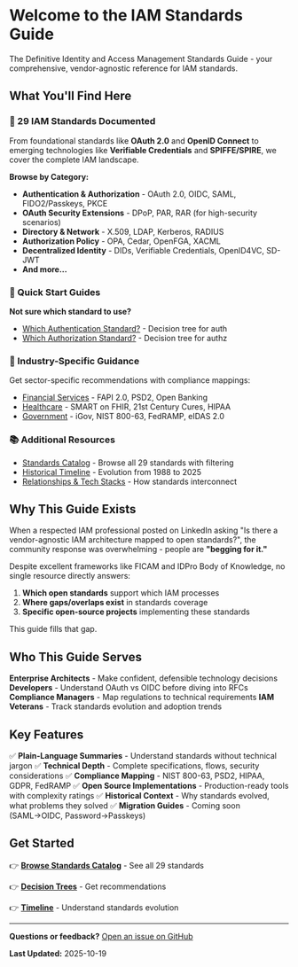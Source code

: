 # Welcome to the IAM Standards Guide

The Definitive Identity and Access Management Standards Guide - your comprehensive, vendor-agnostic reference for IAM standards.

## What You'll Find Here

### 🔐 29 IAM Standards Documented

From foundational standards like **OAuth 2.0** and **OpenID Connect** to emerging technologies like **Verifiable Credentials** and **SPIFFE/SPIRE**, we cover the complete IAM landscape.

**Browse by Category:**
- **Authentication & Authorization** - OAuth 2.0, OIDC, SAML, FIDO2/Passkeys, PKCE
- **OAuth Security Extensions** - DPoP, PAR, RAR (for high-security scenarios)
- **Directory & Network** - X.509, LDAP, Kerberos, RADIUS
- **Authorization Policy** - OPA, Cedar, OpenFGA, XACML
- **Decentralized Identity** - DIDs, Verifiable Credentials, OpenID4VC, SD-JWT
- **And more...**

### 🎯 Quick Start Guides

**Not sure which standard to use?**

- [Which Authentication Standard?](./guides/which-authentication-standard.md) - Decision tree for auth
- [Which Authorization Standard?](./guides/which-authorization-standard.md) - Decision tree for authz

### 🏢 Industry-Specific Guidance

Get sector-specific recommendations with compliance mappings:

- [Financial Services](./industries/financial-services.md) - FAPI 2.0, PSD2, Open Banking
- [Healthcare](./industries/healthcare.md) - SMART on FHIR, 21st Century Cures, HIPAA
- [Government](./industries/government.md) - iGov, NIST 800-63, FedRAMP, eIDAS 2.0

### 📚 Additional Resources

- [Standards Catalog](./standards/) - Browse all 29 standards with filtering
- [Historical Timeline](./timeline.md) - Evolution from 1988 to 2025
- [Relationships & Tech Stacks](./relationships.md) - How standards interconnect

## Why This Guide Exists

When a respected IAM professional posted on LinkedIn asking "Is there a vendor-agnostic IAM architecture mapped to open standards?", the community response was overwhelming - people are **"begging for it."**

Despite excellent frameworks like FICAM and IDPro Body of Knowledge, no single resource directly answers:
1. **Which open standards** support which IAM processes
2. **Where gaps/overlaps exist** in standards coverage
3. **Specific open-source projects** implementing these standards

This guide fills that gap.

## Who This Guide Serves

**Enterprise Architects** - Make confident, defensible technology decisions
**Developers** - Understand OAuth vs OIDC before diving into RFCs
**Compliance Managers** - Map regulations to technical requirements
**IAM Veterans** - Track standards evolution and adoption trends

## Key Features

✅ **Plain-Language Summaries** - Understand standards without technical jargon
✅ **Technical Depth** - Complete specifications, flows, security considerations
✅ **Compliance Mapping** - NIST 800-63, PSD2, HIPAA, GDPR, FedRAMP
✅ **Open Source Implementations** - Production-ready tools with complexity ratings
✅ **Historical Context** - Why standards evolved, what problems they solved
✅ **Migration Guides** - Coming soon (SAML→OIDC, Password→Passkeys)

## Get Started

👉 **[Browse Standards Catalog](./standards/)** - See all 29 standards

👉 **[Decision Trees](./guides/which-authentication-standard.md)** - Get recommendations

👉 **[Timeline](./timeline.md)** - Understand standards evolution

---

**Questions or feedback?** [Open an issue on GitHub](https://github.com/onboardid/iam-standards-guide/issues)

**Last Updated:** 2025-10-19
